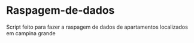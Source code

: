 # Raspagem-de-dados
Script feito para fazer a raspagem de dados de apartamentos localizados em campina grande
